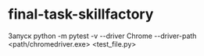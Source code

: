 # final-task-skillfactory
Запуск python -m pytest -v --driver Chrome --driver-path <path/chromedriver.exe> <test_file.py>

